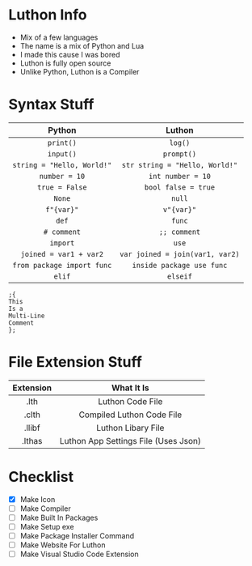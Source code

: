 # Luthon Info
- Mix of a few languages
- The name is a mix of Python and Lua
- I made this cause I was bored
- Luthon is fully open source
- Unlike Python, Luthon is a Compiler

# Syntax Stuff
| Python | Luthon |
| :----: | :----: |
| `print()` | `log()` |
| `input()` | `prompt()` |
| `string = "Hello, World!"` | `str string = "Hello, World!"` |
| `number = 10` | `int number = 10` |
| `true = False` | `bool false = true` |
| `None` | `null` |
| `f"{var}"` | `v"{var}"` |
| `def` | `func` |
| `# comment` | `;; comment` |
| `import` | `use` |
| `joined = var1 + var2` | `var joined = join(var1, var2)` |
| `from package import func` | `inside package use func` |
| `elif` | `elseif` |
```
;{
This
Is a
Multi-Line
Comment
};
```

# File Extension Stuff
| Extension | What It Is                           |
|:---------:|:------------------------------------:|
| .lth      | Luthon Code File                     |
| .clth     | Compiled Luthon Code File            |
| .llibf    | Luthon Libary File                   |
| .lthas    | Luthon App Settings File (Uses Json) |

# Checklist
- [x] Make Icon
- [ ] Make Compiler
- [ ] Make Built In Packages
- [ ] Make Setup exe
- [ ] Make Package Installer Command
- [ ] Make Website For Luthon
- [ ] Make Visual Studio Code Extension
